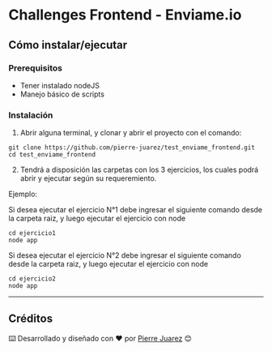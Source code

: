 # Challenges Frontend - Enviame.io

## Cómo instalar/ejecutar

### Prerequisitos

* Tener instalado nodeJS
* Manejo básico de scripts


### Instalación

1. Abrir alguna terminal, y clonar y abrir el proyecto con el comando:

```
git clone https://github.com/pierre-juarez/test_enviame_frontend.git
cd test_enviame_frontend
```

2. Tendrá a disposición las carpetas con los 3 ejercicios, los cuales podrá abrir y ejecutar según su requeremiento.

Ejemplo:

Si desea ejecutar el ejercicio N°1 debe ingresar el siguiente comando desde la carpeta raiz, y luego ejecutar el ejercicio con node
```
cd ejercicio1
node app
```

Si desea ejecutar el ejercicio N°2 debe ingresar el siguiente comando desde la carpeta raiz, y luego ejecutar el ejercicio con node
```
cd ejercicio2
node app
```

<!-- Si desea ejecutar el ejercicio N°3 debe ingresar el siguiente comando desde la carpeta raiz, y luego ejecutar el servidor de desarrollo
```
cd ejercicio3
npm run serve
``` -->

<hr>

<!-- ## Running deploy
* Marvel API: https://upgindustrial.unmsm.edu.pe/onlinestore_bsale/catalogo/ -->



## Créditos


⌨️ Desarrollado y diseñado con ♥️ por [Pierre Juarez](https://github.com/pierre-juarez) 😊



 

